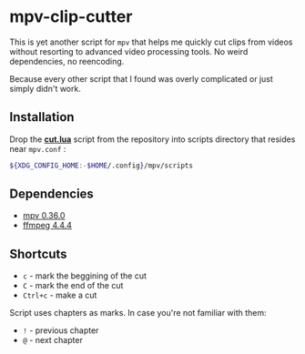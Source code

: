 # mpv-clip-cutter

This is yet another script for `mpv` that helps me quickly cut clips from videos without resorting to advanced video processing tools.
No weird dependencies, no reencoding.

Because every other script that I found was overly complicated or just simply didn't work.

## Installation

Drop the **[cut.lua](/cut.lua)** script from the repository into scripts directory that resides near `mpv.conf` :
```sh
${XDG_CONFIG_HOME:-$HOME/.config}/mpv/scripts
```

## Dependencies
* [mpv 0.36.0](https://mpv.io)
* [ffmpeg 4.4.4](https://ffmpeg.org)

## Shortcuts
* `c` - mark the beggining of the cut
* `C` - mark the end of the cut
* `Ctrl+c` - make a cut

Script uses chapters as marks. In case you're not familiar with them:
* `!` - previous chapter
* `@` - next chapter
